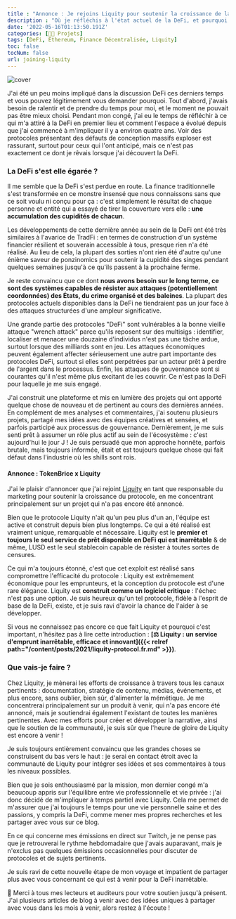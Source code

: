 ```yaml
---
title : "Annonce : Je rejoins Liquity pour soutenir la croissance de la DeFi inarrêtable"
description : "Où je réfléchis à l'état actuel de la DeFi, et pourquoi j'ai décidé de rejoindre l'équipe de Liquity pour soutenir la développement de l'un des protocoles les plus résilients."
date: '2022-05-16T01:13:50.191Z'
categories: [👩‍🔧 Projets]
tags: [DeFi, Ethereum, Finance Décentralisée, Liquity]
toc: false
tocNum: false
url: joining-liquity
---
```


![cover](/img/2022/tokenbrice-liquity/cover.png)

J'ai été un peu moins impliqué dans la discussion DeFi ces derniers temps et vous pouvez légitimement vous demander pourquoi. Tout d'abord, j'avais besoin de ralentir et de prendre du temps pour moi, et le moment ne pouvait pas être mieux choisi. Pendant mon congé, j'ai eu le temps de réfléchir à ce qui m'a attiré à la DeFi en premier lieu et comment l'espace a évolué depuis que j'ai commencé à m'impliquer il y a environ quatre ans. Voir des protocoles présentant des défauts de conception massifs exploser est rassurant, surtout pour ceux qui l'ont anticipé, mais ce n'est pas exactement ce dont je rêvais lorsque j'ai découvert la DeFi.

### La DeFi s'est elle égarée ?

Il me semble que la DeFi s'est perdue en route. La finance traditionnelle s'est transformée en ce monstre insensé que nous connaissons sans que ce soit voulu ni conçu pour ça : c'est simplement le résultat de chaque personne et entité qui a essayé de tirer la couverture vers elle : **une accumulation des cupidités de chacun**.

Les développements de cette dernière année au sein de la DeFi ont été très similaires à l'avarice de TradFi : en termes de construction d'un système financier résilient et souverain accessible à tous, presque rien n'a été réalisé. Au lieu de cela, la plupart des sorties n'ont rien été d'autre qu'une énième saveur de ponzinomics pour soutenir la cupidité des singes pendant quelques semaines jusqu'à ce qu'ils passent à la prochaine ferme.

Je reste convaincu que ce dont **nous avons besoin sur le long terme, ce sont des systèmes capables de résister aux attaques (potentiellement coordonnées) des États, du crime organisé et des baleines**. La plupart des protocoles actuels disponibles dans la DeFi ne tiendraient pas un jour face à des attaques structurées d'une ampleur significative. 

Une grande partie des protocoles "DeFi" sont vulnérables à la bonne vieille attaque "wrench attack" parce qu'ils reposent sur des multisigs : identifier, localiser et menacer une douzaine d'individus n'est pas une tâche ardue, surtout lorsque des milliards sont en jeu. Les attaques économiques peuvent également affecter sérieusement une autre part importante des protocoles DeFi, surtout si elles sont perpétrées par un acteur prêt à perdre de l'argent dans le processus. Enfin, les attaques de gouvernance sont si courantes qu'il n'est même plus excitant de les couvrir. Ce n'est pas la DeFi pour laquelle je me suis engagé.

J'ai construit une plateforme et mis en lumière des projets qui ont apporté quelque chose de nouveau et de pertinent au cours des dernières années. En complément de mes analyses et commentaires, j'ai soutenu plusieurs projets, partagé mes idées avec des équipes créatives et sensées, et parfois participé aux processus de gouvernance. Dernièrement, je me suis senti prêt à assumer un rôle plus actif au sein de l'écosystème : c'est aujourd'hui le jour J ! Je suis persuadé que mon approche honnête, parfois brutale, mais toujours informée, était et est toujours quelque chose qui fait défaut dans l'industrie où les shills sont rois.

#### Annonce : TokenBrice x Liquity

J'ai le plaisir d'annoncer que j'ai rejoint [Liquity](https://www.defiscan.info/protocols/liquity/ethereum) en tant que responsable du marketing pour soutenir la croissance du protocole, en me concentrant principalement sur un projet qui n'a pas encore été annoncé. 

Bien que le protocole Liquity n'ait qu'un peu plus d'un an, l'équipe est  active et construit depuis bien plus longtemps. Ce qui a été réalisé est vraiment unique, remarquable et nécessaire. Liquity est le **premier et toujours le seul service de prêt disponible en DeFi qui est inarrêtable** & de même, LUSD est le seul stablecoin capable de résister à toutes sortes de censures. 

Ce qui m'a toujours étonné, c'est que cet exploit est réalisé sans compromettre l'efficacité du protocole : Liquity est extrêmement économique pour les emprunteurs, et la conception du protocole est d'une rare élégance. Liquity est **construit comme un logiciel critique** : l'échec n'est pas une option. Je suis heureux qu'un tel protocole, fidèle à l'esprit de base de la DeFi, existe, et je suis ravi d'avoir la chance de l'aider à se développer. 

Si vous ne connaissez pas encore ce que fait Liquity et pourquoi c'est important, n'hésitez pas à lire cette introduction :
**[⚖️ Liquity : un service d'emprunt inarrêtable, efficace et innovant]({{< relref path="/content/posts/2021/liquity-protocol.fr.md" >}})**.

### Que vais-je faire ?

Chez Liquity, je mènerai les efforts de croissance à travers tous les canaux pertinents : documentation, stratégie de contenu, médias, événements, et plus encore, sans oublier, bien sûr, d'alimenter la mémétique. Je me concentrerai principalement sur un produit à venir, qui n'a pas encore été annoncé, mais je soutiendrai également l'existant de toutes les manières pertinentes. Avec mes efforts pour créer et développer la narrative, ainsi que le soutien de la communauté, je suis sûr que l'heure de gloire de Liquity est encore à venir !

Je suis toujours entièrement convaincu que les grandes choses se construisent du bas vers le haut : je serai en contact étroit avec la communauté de Liquity pour intégrer ses idées et ses commentaires à tous les niveaux possibles.

Bien que je sois enthousiasmé par la mission, mon dernier congé m'a beaucoup appris sur l'équilibre entre vie professionnelle et vie privée : j'ai donc décidé de  m'impliquer à temps partiel avec Liquity. Cela me permet de m'assurer que j'ai toujours le temps pour une vie personnelle saine et des passions, y compris la DeFi, comme mener mes propres recherches et les partager avec vous sur ce blog.

En ce qui concerne mes émissions en direct sur Twitch, je ne pense pas que je retrouverai le rythme hebdomadaire que j'avais auparavant, mais je n'exclus pas quelques émissions occasionnelles pour discuter de protocoles et de sujets pertinents.

Je suis ravi de cette nouvelle étape de mon voyage et impatient de partager plus avec vous concernant ce qui est à venir pour la DeFi inarrêtable.

🤗 Merci à tous mes lecteurs et auditeurs pour votre soutien jusqu'à présent. J'ai plusieurs articles de blog à venir avec des idées uniques à partager avec vous dans les mois à venir, alors restez à l'écoute !
